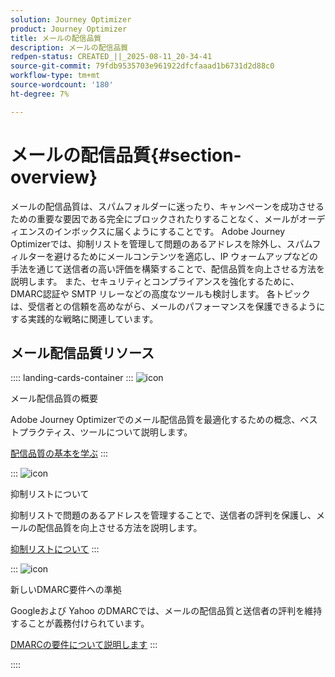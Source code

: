 ```yaml
---
solution: Journey Optimizer
product: Journey Optimizer
title: メールの配信品質
description: メールの配信品質
redpen-status: CREATED_||_2025-08-11_20-34-41
source-git-commit: 79fdb9535703e961922dfcfaaad1b6731d2d88c0
workflow-type: tm+mt
source-wordcount: '180'
ht-degree: 7%

---
```



# メールの配信品質{#section-overview}

メールの配信品質は、スパムフォルダーに迷ったり、キャンペーンを成功させるための重要な要因である完全にブロックされたりすることなく、メールがオーディエンスのインボックスに届くようにすることです。 Adobe Journey Optimizerでは、抑制リストを管理して問題のあるアドレスを除外し、スパムフィルターを避けるためにメールコンテンツを適応し、IP ウォームアップなどの手法を通じて送信者の高い評価を構築することで、配信品質を向上させる方法を説明します。 また、セキュリティとコンプライアンスを強化するために、DMARC認証や SMTP リレーなどの高度なツールも検討します。 各トピックは、受信者との信頼を高めながら、メールのパフォーマンスを保護できるようにする実践的な戦略に関連しています。

## メール配信品質リソース

:::: landing-cards-container
:::
![icon](https://cdn.experienceleague.adobe.com/icons/book.svg?lang=ja)

メール配信品質の概要

Adobe Journey Optimizerでのメール配信品質を最適化するための概念、ベストプラクティス、ツールについて説明します。

[配信品質の基本を学ぶ](../using/reports/deliverability.md)
:::

:::
![icon](https://cdn.experienceleague.adobe.com/icons/list-check.svg?lang=ja)

抑制リストについて

抑制リストで問題のあるアドレスを管理することで、送信者の評判を保護し、メールの配信品質を向上させる方法を説明します。

[抑制リストについて](../using/reports/suppression-list.md)
:::

:::
![icon](https://cdn.experienceleague.adobe.com/icons/shield-halved.svg?lang=ja)

新しいDMARC要件への準拠

Googleおよび Yahoo のDMARCでは、メールの配信品質と送信者の評判を維持することが義務付けられています。

[DMARCの要件について説明します](../using/configuration/dmarc-record-update.md)
:::

::::
